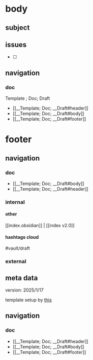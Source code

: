 
# body

## subject

## issues

- [ ] 


## navigation 
### doc
Template ; Doc; Draft
- [[__Template; Doc; __Draft#header]]
- [[__Template; Doc; __Draft#body]]
- [[__Template; Doc; __Draft#footer]]

# footer

## navigation

### doc 

- [[__Template; Doc; __Draft#body]]
- [[__Template; Doc; __Draft#header]]
### internal
#### other
[[index.obsidian]] | [[index v2.0]] 

#### hashtags cloud

#vault/draft

### external

## meta data

version: 2025/1/17

template setup by [this](https://help.obsidian.md/web-clipper/variables)

## navigation

### doc 
- [[__Template; Doc; __Draft#header]]
- [[__Template; Doc; __Draft#body]]
- [[__Template; Doc; __Draft#footer]]




